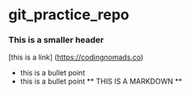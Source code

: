 # git_practice_repo
### This is a smaller header
[this is a link] (https://codingnomads.co)

- this is a bullet point
- this is a bullet point
** THIS IS A MARKDOWN **
